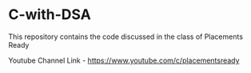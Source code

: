 # C-with-DSA
This repository contains the code discussed in the class of Placements Ready

Youtube Channel Link - https://www.youtube.com/c/placementsready

